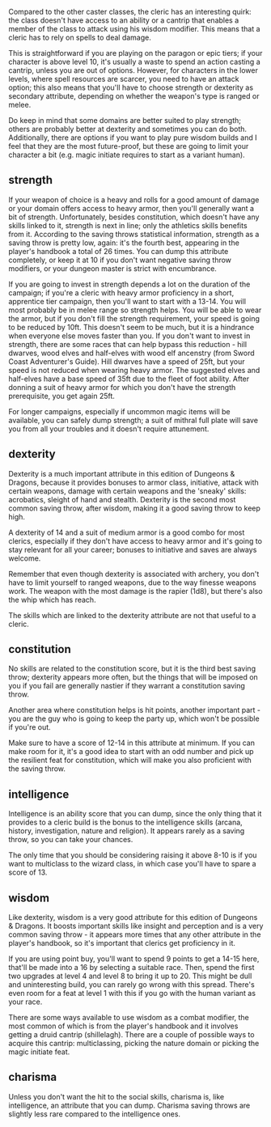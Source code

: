 Compared to the other caster classes, the cleric has an interesting quirk: the class doesn't have access to an ability or a cantrip that enables a member of the class to attack using his wisdom modifier. This means that a cleric has to rely on spells to deal damage.

This is straightforward if you are playing on the paragon or epic tiers; if your character is above level 10, it's usually a waste to spend an action casting a cantrip, unless you are out of options. However, for characters in the lower levels, where spell resources are scarcer, you need to have an attack option; this also means that you'll have to choose strength or dexterity as secondary attribute, depending on whether the weapon's type is ranged or melee.

Do keep in mind that some domains are better suited to play strength; others are probably better at dexterity and sometimes you can do both. Additionally, there are options if you want to play pure wisdom builds and I feel that they are the most future-proof, but these are going to limit your character a bit (e.g. magic initiate requires to start as a variant human).

## strength

If your weapon of choice is a heavy and rolls for a good amount of damage or your domain offers access to heavy armor, then you'll generally want a bit of strength. Unfortunately, besides constitution, which doesn't have any skills linked to it, strength is next in line; only the athletics skills benefits from it. According to the saving throws statistical information, strength as a saving throw is pretty low, again: it's the fourth best, appearing in the player's handbook a total of 26 times. You can dump this attribute completely, or keep it at 10 if you don't want negative saving throw modifiers, or your dungeon master is strict with encumbrance.

If you are going to invest in strength depends a lot on the duration of the campaign; if you're a cleric with heavy armor proficiency in a short, apprentice tier campaign, then you'll want to start with a 13-14. You will most probably be in melee range so strength helps. You will be able to wear the armor, but if you don't fill the strength requirement, your speed is going to be reduced by 10ft. This doesn't seem to be much, but it is a hindrance when everyone else moves faster than you. If you don't want to invest in strength, there are some races that can help bypass this reduction - hill dwarves, wood elves and half-elves with wood elf ancenstry (from Sword Coast Adventurer's Guide). Hill dwarves have a speed of 25ft, but your speed is not reduced when wearing heavy armor. The suggested elves and half-elves have a base speed of 35ft due to the fleet of foot ability. After donning a suit of heavy armor for which you don't have the strength prerequisite, you get again 25ft.

For longer campaigns, especially if uncommon magic items will be available, you can safely dump strength; a suit of mithral full plate will save you from all your troubles and it doesn't require attunement.

## dexterity

Dexterity is a much important attribute in this edition of Dungeons \& Dragons, because it provides bonuses to armor class, initiative, attack with certain weapons, damage with certain weapons and the 'sneaky' skills: acrobatics, sleight of hand and stealth. Dexterity is the second most common saving throw, after wisdom, making it a good saving throw to keep high.

A dexterity of 14 and a suit of medium armor is a good combo for most clerics, especially if they don't have access to heavy armor and it's going to stay relevant for all your career; bonuses to initiative and saves are always welcome.

Remember that even though dexterity is associated with archery, you don't have to limit yourself to ranged weapons, due to the way finesse weapons work. The weapon with the most damage is the rapier (1d8), but there's also the whip which has reach.

The skills which are linked to the dexterity attribute are not that useful to a cleric.

## <blue>constitution</blue>

No skills are related to the constitution score, but it is the third best saving throw; dexterity appears more often, but the things that will be imposed on you if you fail are generally nastier if they warrant a constitution saving throw.

Another area where constitution helps is hit points, another important part - you are the guy who is going to keep the party up, which won't be possible if you're out.

Make sure to have a score of 12-14 in this attribute at minimum. If you can make room for it, it's a good idea to start with an odd number and pick up the resilient feat for constitution, which will make you also proficient with the saving throw.

## <red>intelligence</red>

Intelligence is an ability score that you can dump, since the only thing that it provides to a cleric build is the bonus to the intelligence skills (arcana, history, investigation, nature and religion). It appears rarely as a saving throw, so you can take your chances.

The only time that you should be considering raising it above 8-10 is if you want to multiclass to the wizard class, in which case you'll have to spare a score of 13.

## <navy>wisdom</navy>

Like dexterity, wisdom is a very good attribute for this edition of Dungeons \& Dragons. It boosts important skills like insight and perception and is a very common saving throw - it appears more times that any other attribute in the player's handbook, so it's important that clerics get proficiency in it.

If you are using point buy, you'll want to spend 9 points to get a 14-15 here, that'll be made into a 16 by selecting a suitable race. Then, spend the first two upgrades at level 4 and level 8 to bring it up to 20. This might be dull and uninteresting build, you can rarely go wrong with this spread. There's even room for a feat at level 1 with this if you go with the human variant as your race.

There are some ways available to use wisdom as a combat modifier, the most common of which is from the player's handbook and it involves getting a druid cantrip (shillelagh). There are a couple of possible ways to acquire this cantrip: multiclassing, picking the nature domain or picking the magic initiate feat.

## <red>charisma</red>

Unless you don't want the hit to the social skills, charisma is, like intelligence, an attribute that you can dump. Charisma saving throws are slightly less rare compared to the intelligence ones.
